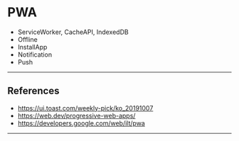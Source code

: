# PWA

- ServiceWorker, CacheAPI, IndexedDB
- Offline
- InstallApp
- Notification
- Push

---

## References

- https://ui.toast.com/weekly-pick/ko_20191007
- https://web.dev/progressive-web-apps/
- https://developers.google.com/web/ilt/pwa

---
